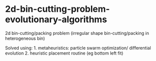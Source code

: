 # 2d-bin-cutting-problem-evolutionary-algorithms

2d bin-cutting/packing problem (irregular shape bin-cutting/packing in heterogeneous bin)

Solved using: 1. metaheuristics: particle swarm optimization/ differential evolution
              2. heuristic placement routine (eg bottom left fit)
